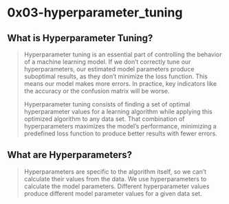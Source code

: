 # 0x03-hyperparameter_tuning

## What is Hyperparameter Tuning?

> Hyperparameter tuning is an essential part of controlling the behavior of a machine learning model. If we don’t correctly tune our hyperparameters, our estimated model parameters produce suboptimal results, as they don’t minimize the loss function. This means our model makes more errors. In practice, key indicators like the accuracy or the confusion matrix will be worse.
> 
> Hyperparameter tuning consists of finding a set of optimal hyperparameter values for a learning algorithm while applying this optimized algorithm to any data set. That combination of hyperparameters maximizes the model’s performance, minimizing a predefined loss function to produce better results with fewer errors.

## What are Hyperparameters?

> Hyperparameters are specific to the algorithm itself, so we can’t calculate their values from the data. We use hyperparameters to calculate the model parameters. Different hyperparameter values produce different model parameter values for a given data set.
